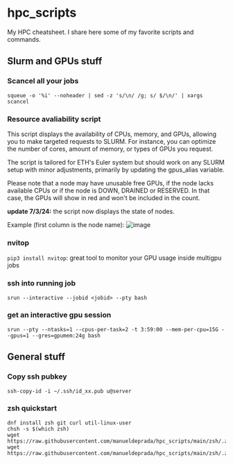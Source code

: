 # hpc_scripts
My HPC cheatsheet. I share here some of my favorite scripts and commands.

## Slurm and GPUs stuff
### Scancel all your jobs
`squeue -o '%i' --noheader | sed -z 's/\n/ /g; s/ $/\n/' | xargs scancel`

### Resource avaliability script
This script displays the availability of CPUs, memory, and GPUs, allowing you to make targeted requests to SLURM. For instance, you can optimize the number of cores, amount of memory, or types of GPUs you request.

The script is tailored for ETH's Euler system but should work on any SLURM setup with minor adjustments, primarily by updating the gpus_alias variable.

Please note that a node may have unusable free GPUs, if the node lacks available CPUs or if the node is DOWN, DRAINED or RESERVED. In that case, the GPUs will show in red and won't be included in the count.

**update 7/3/24:** the script now displays the state of nodes.

Example (first column is the node name):
![image](https://github.com/manueldeprada/hpc_scripts/assets/6536835/0dea520e-e7f0-480a-90dc-f0c9e2e0cad1)

### nvitop
`pip3 install nvitop`: great tool to monitor your GPU usage inside multigpu jobs

### ssh into running job
`srun --interactive --jobid <jobid> --pty bash`

### get an interactive gpu session
`srun --pty --ntasks=1 --cpus-per-task=2 -t 3:59:00 --mem-per-cpu=15G --gpus=1 --gres=gpumem:24g bash`

## General stuff

### Copy ssh pubkey
`ssh-copy-id -i ~/.ssh/id_xx.pub u@server`

### zsh quickstart
```
dnf install zsh git curl util-linux-user
chsh -s $(which zsh)
wget https://raw.githubusercontent.com/manueldeprada/hpc_scripts/main/zsh/.zshrc
wget https://raw.githubusercontent.com/manueldeprada/hpc_scripts/main/zsh/.zsh_plugins.txt
```

